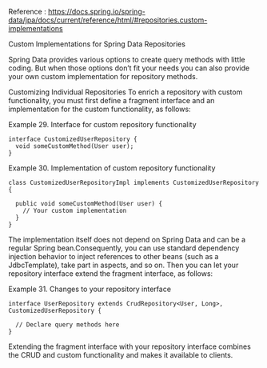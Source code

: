 Reference
: https://docs.spring.io/spring-data/jpa/docs/current/reference/html/#repositories.custom-implementations

Custom Implementations for Spring Data Repositories


Spring Data provides various options to create query methods with little coding. 
But when those options don’t fit your needs you can also provide your own custom implementation for repository methods. 


Customizing Individual Repositories
To enrich a repository with custom functionality, you must first define a fragment interface and an implementation for the custom functionality, as follows:

Example 29. Interface for custom repository functionality
```
interface CustomizedUserRepository {
  void someCustomMethod(User user);
}
```

Example 30. Implementation of custom repository functionality
```
class CustomizedUserRepositoryImpl implements CustomizedUserRepository {

  public void someCustomMethod(User user) {
    // Your custom implementation
  }
}
```
The implementation itself does not depend on Spring Data and can be a regular Spring bean.Consequently, you can use standard dependency injection behavior to inject references to other beans (such as a JdbcTemplate), take part in aspects, and so on.
Then you can let your repository interface extend the fragment interface, as follows:

Example 31. Changes to your repository interface
```
interface UserRepository extends CrudRepository<User, Long>, CustomizedUserRepository {

  // Declare query methods here
}
```

Extending the fragment interface with your repository interface combines the CRUD and custom functionality and makes it available to clients.

